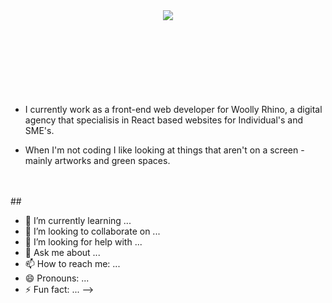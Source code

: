 


<header style="text-align: center"> 

  <img src="https://capsule-render.vercel.app/api?&animation=fadeIn&type=wave&color=gradient&height=400"  />

  <div style="margin-top: -180px">
    <h1 style="font-weight: 600">Hello, I'm Elizabeth</h1>
    <h4 style="margin-top: -15px">A Front-end Developer in Bristol, UK<h3>
  </div>

  

</header>







<div style="margin-top: 150px">


- I currently work as a front-end web developer for Woolly Rhino, a digital agency that specialisis in React based websites for Individual's and SME's. 

- When I'm not coding I like looking at things that aren't on a screen - mainly artworks and green spaces. 
</br>
</br>
##

- 🌱 I’m currently learning ...
- 👯 I’m looking to collaborate on ...
- 🤔 I’m looking for help with ...
- 💬 Ask me about ...
- 📫 How to reach me: ...
- 😄 Pronouns: ...
- ⚡ Fun fact: ...
-->
</div>
